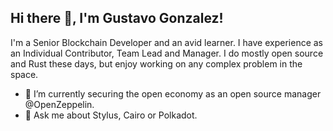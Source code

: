 <h2> Hi there 👋, I'm Gustavo Gonzalez! </h2>

I'm a Senior Blockchain Developer and an avid learner. I have experience as an Individual Contributor, Team Lead and Manager. I do mostly open source and Rust these days, but enjoy working on any complex problem in the space.
- 🔭 I’m currently securing the open economy as an open source manager @OpenZeppelin.
- 💬 Ask me about Stylus, Cairo or Polkadot.
<!--
**ggonzalez94/ggonzalez94** is a ✨ _special_ ✨ repository because its `README.md` (this file) appears on your GitHub profile.

Here are some ideas to get you started:

- 🔭 I’m currently working on ...
- 🌱 I’m currently learning ...
- 👯 I’m looking to collaborate on ...
- 🤔 I’m looking for help with ...
- 💬 Ask me about ...
- 📫 How to reach me: ...
- 😄 Pronouns: ...
- ⚡ Fun fact: ...
-->
